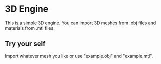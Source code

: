 # 3D Engine
This is a simple 3D engine. You can import 3D meshes from .obj files and materials from .mtl files.

## Try your self
Import whatever mesh you like or use "example.obj" and "example.mtl".